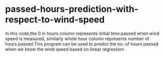 # passed-hours-prediction-with-respect-to-wind-speed
In this code,the 0 in hours column represents initial time passed when wind speed is measured, similarly whole hour column represents number of hours passed.This program can be used to predict the no. of hours passed when we know the wind speed based on linear regression
